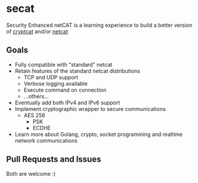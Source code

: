 # secat

Security Enhanced netCAT is a learning experience to build a better version of [cryptcat](http://cryptcat.sourceforge.net/) and/or [netcat](http://nc110.sourceforge.net/)

## Goals
 - Fully compatible with "standard" netcat
 - Retain features of the standard netcat distributions
    - TCP and UDP support
    - Verbose logging available
    - Execute command on connection
    - ...others...
- Eventually add both IPv4 and IPv6 support
- Implement cryptographic wrapper to secure communications
    - AES 256
        - PSK
        - ECDHE
- Learn more about Golang, crypto, socket programming and realtime network communications

## Pull Requests and Issues
Both are welcome :)